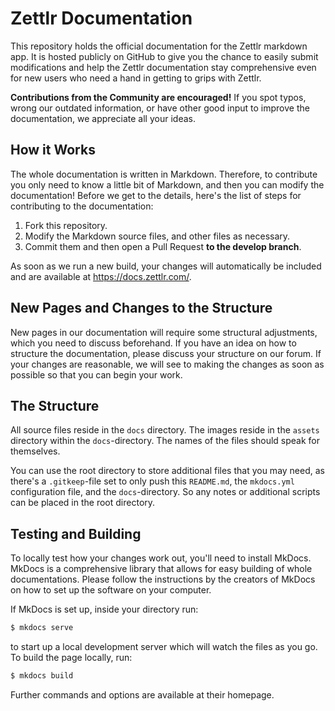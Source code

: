 # Zettlr Documentation

This repository holds the official documentation for the Zettlr markdown app. It is hosted publicly on GitHub to give you the chance to easily submit modifications and help the Zettlr documentation stay comprehensive even for new users who need a hand in getting to grips with Zettlr.

**Contributions from the Community are encouraged!** If you spot typos, wrong our outdated information, or have other good input to improve the documentation, we appreciate all your ideas.

## How it Works

The whole documentation is written in Markdown. Therefore, to contribute you only need to know a little bit of Markdown, and then you can modify the documentation! Before we get to the details, here's the list of steps for contributing to the documentation:

1. Fork this repository.
2. Modify the Markdown source files, and other files as necessary.
3. Commit them and then open a Pull Request **to the develop branch**.

As soon as we run a new build, your changes will automatically be included and are available at https://docs.zettlr.com/.

## New Pages and Changes to the Structure

New pages in our documentation will require some structural adjustments, which you need to discuss beforehand. If you have an idea on how to structure the documentation, please discuss your structure on our forum. If your changes are reasonable, we will see to making the changes as soon as possible so that you can begin your work.

## The Structure

All source files reside in the `docs` directory. The images reside in the `assets` directory within the `docs`-directory. The names of the files should speak for themselves.

You can use the root directory to store additional files that you may need, as there's a `.gitkeep`-file set to only push this `README.md`, the `mkdocs.yml` configuration file, and the `docs`-directory. So any notes or additional scripts can be placed in the root directory.

## Testing and Building

To locally test how your changes work out, you'll need to install MkDocs. MkDocs is a comprehensive library that allows for easy building of whole documentations. Please follow the instructions by the creators of MkDocs on how to set up the software on your computer.

If MkDocs is set up, inside your directory run:

```bash
$ mkdocs serve
```

to start up a local development server which will watch the files as you go. To build the page locally, run:

```bash
$ mkdocs build
```

Further commands and options are available at their homepage.
